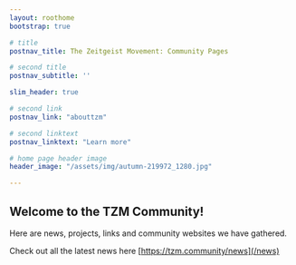 ```yaml
---
layout: roothome
bootstrap: true

# title
postnav_title: The Zeitgeist Movement: Community Pages

# second title
postnav_subtitle: ''

slim_header: true

# second link
postnav_link: "abouttzm"

# second linktext
postnav_linktext: "Learn more"

# home page header image
header_image: "/assets/img/autumn-219972_1280.jpg"

---
```


## Welcome to the TZM Community!

Here are news, projects, links and community websites we have gathered.

Check out all the latest news here [https://tzm.community/news](/news)
